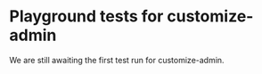 # Playground tests for customize-admin
We are still awaiting the first test run for customize-admin.
